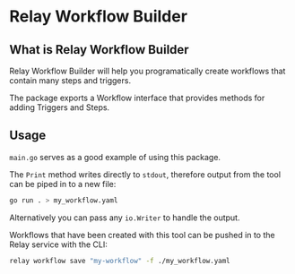 # Relay Workflow Builder

## What is Relay Workflow Builder

Relay Workflow Builder will help you programatically create workflows that contain many steps and triggers.

The package exports a Workflow interface that provides methods for adding Triggers and Steps.

## Usage

`main.go` serves as a good example of using this package.

The `Print` method writes directly to `stdout`, therefore output from the tool can be piped in to a new file:

```bash
go run . > my_workflow.yaml
```

Alternatively you can pass any `io.Writer` to handle the output.

Workflows that have been created with this tool can be pushed in to the Relay service with the CLI:

```bash
relay workflow save "my-workflow" -f ./my_workflow.yaml
```
